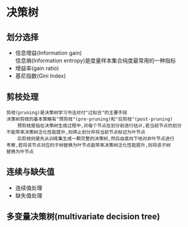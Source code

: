 # 决策树
## 划分选择
- 信息增益(Information gain)<br/>
    信息熵(Information entropy)是度量样本集合纯度最常用的一种指标
- 增益率(gain ratio)<br/>
- 基尼指数(Gini  Index)
## 剪枝处理
    剪枝(pruning)是决策树学习书法对付"过拟合"的主要手段
    决策树剪枝的基本策略有"预剪枝"(pre-pruning)和"后剪枝"(post-pruning)
        预剪枝是指在决策树生成过程中,对每个节点在划分前进行估计,若当前节点的划分
    不能带来决策树泛化性能提升,则停止划分并将当前节点标记为叶节点
        后剪枝则是先从训练集生成一颗完整的决策树,然后自底向下地对非叶节点进行
    考察,若将该节点对应的子树替换为叶节点能带来决策树泛化性能提升,则将该子树
    替换为叶节点
## 连续与缺失值
- 连续值处理
- 缺失值处理
## 多变量决策树(multivariate decision tree)
